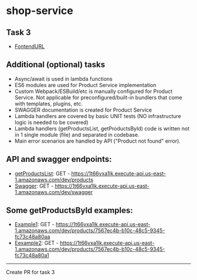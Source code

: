 # shop-service

## Task 3

- [FontendURL](https://d3gtmnlqgfhty9.cloudfront.net/)

## Additional (optional) tasks

- Async/await is used in lambda functions
- ES6 modules are used for Product Service implementation
- Custom Webpack/ESBuild/etc is manually configured for Product Service. Not applicable for preconfigured/built-in bundlers that come with templates, plugins, etc.
- SWAGGER documentation is created for Product Service
- Lambda handlers are covered by basic UNIT tests (NO infrastructure logic is needed to be covered)
- Lambda handlers (getProductsList, getProductsById) code is written not in 1 single module (file) and separated in codebase.
- Main error scenarios are handled by API ("Product not found" error).

## API and swagger endpoints:

- [getProductsList](https://1t66vxa1lk.execute-api.us-east-1.amazonaws.com/dev/products): GET - https://1t66vxa1lk.execute-api.us-east-1.amazonaws.com/dev/products
- [Swagger](https://1t66vxa1lk.execute-api.us-east-1.amazonaws.com/dev/swagger): GET - https://1t66vxa1lk.execute-api.us-east-1.amazonaws.com/dev/swagger

## Some getProductsById examples:

- [Example1](https://1t66vxa1lk.execute-api.us-east-1.amazonaws.com/dev/products/7567ec4b-b10c-48c5-9345-fc73c48a80aa): GET - https://1t66vxa1lk.execute-api.us-east-1.amazonaws.com/dev/products/7567ec4b-b10c-48c5-9345-fc73c48a80aa
- [Eexample2](https://1t66vxa1lk.execute-api.us-east-1.amazonaws.com/dev/products/7567ec4b-b10c-48c5-9345-fc73c48a80a1): GET - https://1t66vxa1lk.execute-api.us-east-1.amazonaws.com/dev/products/7567ec4b-b10c-48c5-9345-fc73c48a80a1

---

Create PR for task 3
